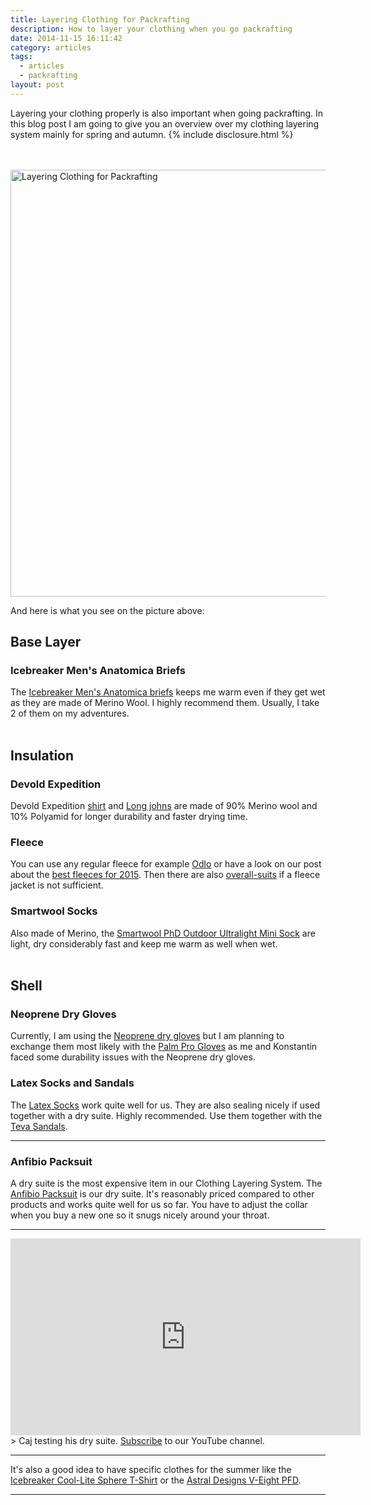 ```yaml
---
title: Layering Clothing for Packrafting
description: How to layer your clothing when you go packrafting
date: 2014-11-15 16:11:42
category: articles
tags:
  - articles
  - packrafting
layout: post
---
```


Layering your clothing properly is also important when going packrafting. In this blog post I am going to give you an overview over my clothing layering system mainly for spring and autumn. {% include disclosure.html %}

<br><br>
<a href="https://www.flickr.com/photos/90204224@N07/15791886561" title="Layering Clothing for Packrafting - Icebreaker Anatomic Brief - Anfibio Packsuit - Smartwool Socks"><img src="https://c2.staticflickr.com/6/5604/15791886561_17a9a75924_b.jpg" width="1024" height="683" alt="Layering Clothing for Packrafting"></a>
<!--more-->

And here is what you see on the picture above:

## Base Layer

### Icebreaker Men's Anatomica Briefs

The [Icebreaker Men's Anatomica briefs](http://bit.ly/14qhD2v) keeps me warm even if they get wet as they are made of Merino Wool. I highly recommend them. Usually, I take 2 of them on my adventures.<br><br>
<div id="pcwContent1"></div>
<script type="text/javascript">
avPcwShowInlineFromSearch('pcwContent1', 'Icebreaker Anatomica Briefs', 'search_results_count=3');
</script>

## Insulation

### Devold Expedition

Devold Expedition [shirt](http://amzn.to/1uwNTKV) and [Long johns](http://www.amazon.de/gp/product/B00BN5MSAQ) are made of 90% Merino wool and 10% Polyamid for longer durability and faster drying time.

### Fleece
You can use any regular fleece for example [Odlo](http://amzn.to/1zqR4Ep) or have a look on our post about the [best fleeces for 2015](http://hikeventures.com/best-fleece-jackets/). Then there are also [overall-suits](http://www.packrafting-store.de/Clothing/Single-unit-Fleece::389.html) if a fleece jacket is not sufficient.

### Smartwool Socks
Also made of Merino, the [Smartwool PhD Outdoor Ultralight Mini Sock](http://bit.ly/1hwvEPD) are light, dry considerably fast and keep me warm as well when wet.
<br><br>
<div id="pcwContent2"></div>
<script type="text/javascript">
avPcwShowInlineFromSearch('pcwContent2', 'Smartwool PhD Outdoor Ultralight Mini Sock', 'search_results_count=3');
</script>

## Shell

### Neoprene Dry Gloves

Currently, I am using the <a href="http://www.packrafting-store.de/Clothing/Neopren-dry-glove::381.html" rel="nofollow" target="_blank">Neoprene dry gloves</a> but I am planning to exchange them most likely with the <a href="http://www.palmequipmenteurope.com/product/pro" rel="nofollow" target="_blank">Palm Pro Gloves</a> as me and Konstantin faced some durability issues with the Neoprene dry gloves.

### Latex Socks and Sandals
The <a href="http://www.packrafting-store.de/Clothing/Latex-socks::380.html" rel="nofollow" target="_blank">Latex Socks</a> work quite well for us. They are also sealing nicely if used together with a dry suite. Highly recommended. Use them together with the <a href="http://amzn.to/1q3n3KJ" rel="nofollow" target="_blank">Teva Sandals</a>.

---

### Anfibio Packsuit
A dry suite is the most expensive item in our Clothing Layering System. The <a href="http://www.packrafting-store.de/Clothing/Anfibio-Packsuit::378.html" rel="nofollow" target="_blank">Anfibio Packsuit</a> is our dry suite. It's reasonably priced compared to other products and works quite well for us so far. You have to adjust the collar when you buy a new one so it snugs nicely around your throat.

---

<iframe width="560" height="315" src="https://www.youtube.com/embed/KWnlN7klqJI" frameborder="0" allowfullscreen></iframe>
> Caj testing his dry suite.  <a href="https://www.youtube.com/channel/UCnO9Q_m9EaOCrHmmQIBVBNw?sub_confirmation=1" rel="nofollow">Subscribe</a> to our YouTube channel.

---

It's also a good idea to have specific clothes for the summer like the <a href="http://amzn.to/2dI0XrJ" rel="nofollow" target="_blank">Icebreaker Cool-Lite Sphere T-Shirt</a> or the <a href="http://amzn.to/2f6c0AW" rel="nofollow" target="_blank">Astral Designs V-Eight PFD</a>.

---

<script type="text/javascript">
amzn_assoc_placement = "adunit0";
amzn_assoc_search_bar = "false";
amzn_assoc_tracking_id = "hikeve-20";
amzn_assoc_search_bar_position = "top";
amzn_assoc_ad_mode = "search";
amzn_assoc_ad_type = "smart";
amzn_assoc_marketplace = "amazon";
amzn_assoc_region = "US";
amzn_assoc_title = "Amazon Search Results";
amzn_assoc_default_search_phrase = "Astral Designs V-Eight";
amzn_assoc_default_category = "All";
amzn_assoc_linkid = "9a725873569a009ac5497b65cc30560e";
</script>
<script src="//z-na.amazon-adsystem.com/widgets/onejs?MarketPlace=US"></script>

